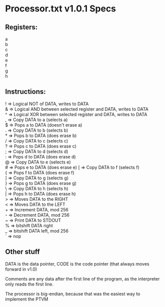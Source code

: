 # Processor.txt v1.0.1 Specs

## Registers:

a  
b  
c  
d  
e  
f  
g  
h  

## Instructions:

! => Logical NOT of DATA, writes to DATA  
& => Logical AND between selected register and DATA, writes to DATA  
^ => Logical XOR between selected register and DATA, writes to DATA  
, => Copy DATA to a (selects a)  
$ => Pops a to DATA (doesn't erase a)  
. => Copy DATA to b (selects b)  
\* => Pops b to DATA (does erase b)  
/ => Copy DATA to c (selects c)  
? => Pops c to DATA (does erase c)  
; => Copy DATA to d (selects d)  
: => Pops d to DATA (does erase d)  
@ => Copy DATA to e (selects e)  
\# => Pops e to DATA (does erase e) 
\[ => Copy DATA to f (selects f)  
{ => Pops f to DATA (does erase f)  
\] => Copy DATA to g (selects g)  
} => Pops g to DATA (does erase g)  
\ => Copy DATA to h (selects h)  
| => Pops h to DATA (does erase h)  
\> => Moves DATA to the RIGHT  
< => Moves DATA to the LEFT  
\+ => Increment DATA, mod 256  
\- => Decrement DATA, mod 256  
~ => Print DATA to STDOUT  
% => bitshift DATA right  
_ => bitshift DATA left, mod 256  
\` => nop  

## Other stuff
DATA is the data pointer, CODE is the code pointer (that always moves forward in v1.0)

Comments are any data after the first line of the program, as the 
interpreter only reads the first line.

The processor is big-endian, because that was the easiest way to implement the PTVM
